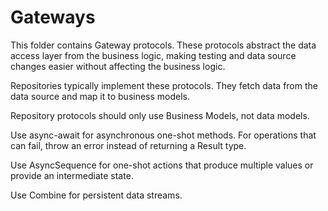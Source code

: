 # Gateways

This folder contains Gateway protocols. These protocols abstract the data access layer from the business logic, making testing and data source changes easier without affecting the business logic.

Repositories typically implement these protocols. They fetch data from the data source and map it to business models.

Repository protocols should only use Business Models, not data models.

Use async-await for asynchronous one-shot methods. For operations that can fail, throw an error instead of returning a Result type.

Use AsyncSequence for one-shot actions that produce multiple values or provide an intermediate state.

Use Combine for persistent data streams.
